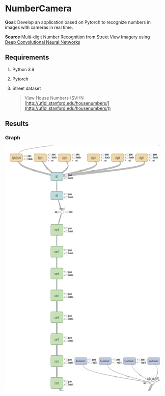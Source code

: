 # NumberCamera #
**Goal**: Develop an application based on Pytorch to recognize numbers in images with cameras in real time.

**Source**:[Multi-digit Number Recognition from Street View Imagery using Deep Convolutional Neural Networks](https://arxiv.org/pdf/1312.6082.pdf)

## Requirements ##
1. Python 3.6
2. Pytorch
3. Street dataset 

    >View House Numbers (SVHN [http://ufldl.stanford.edu/housenumbers/](http://ufldl.stanford.edu/housenumbers/))
## Results ##
### Graph ###
<img src="./images/graph.png" width=800 height=800></img>

